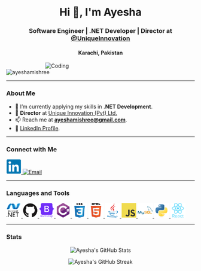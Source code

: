 <h1 align="center">Hi 👋, I'm Ayesha</h1>
<h3 align="center">Software Engineer | .NET Developer | Director at <a href="https://www.linkedin.com/company/unique-innovation-pvt-ltd/" target="_blank">@UniqueInnovation</a></h3>
<h4 align="center">Karachi, Pakistan</h4>

<img align="right" alt="Coding" width="400" src="https://user-images.githubusercontent.com/55389276/140866485-8fb1c876-9a8f-4d6a-98dc-08c4981eaf70.gif">

<p align="left"> 
    <img src="https://komarev.com/ghpvc/?username=ayeshamishree&label=Profile%20views&color=0e75b6&style=flat" alt="ayeshamishree" /> 
</p>

---

### **About Me**
- 🌱 I’m currently applying my skills in **.NET Development**.
- 💼 **Director** at <a href="https://www.linkedin.com/company/unique-innovation-pvt-ltd/" target="_blank">Unique Innovation (Pvt) Ltd.</a>
- 📫 Reach me at **ayeshamishree@gmail.com**.
- 📝 [LinkedIn Profile](https://www.linkedin.com/in/ayesha-mishree-78b141256/).

---

### **Connect with Me**
<p align="left">
    <a href="https://www.linkedin.com/in/ayesha-mishree-78b141256/" target="_blank">
        <img src="https://raw.githubusercontent.com/devicons/devicon/master/icons/linkedin/linkedin-original.svg" alt="LinkedIn" width="40" height="40"/>
    </a>
    <a href="mailto:ayeshamishree@gmail.com">
        <img src="https://upload.wikimedia.org/wikipedia/commons/8/8b/Email-icon.png" alt="Email" width="40" height="40"/>
    </a>
</p>

---

### **Languages and Tools**
<p align="left"> 
    <a href="https://dotnet.microsoft.com/" target="_blank" rel="noreferrer">
        <img src="https://raw.githubusercontent.com/devicons/devicon/master/icons/dot-net/dot-net-original-wordmark.svg" alt=".NET Development" width="40" height="40"/>
    </a>
    <a href="https://github.com/" target="_blank" rel="noreferrer">
        <img src="https://raw.githubusercontent.com/devicons/devicon/master/icons/github/github-original.svg" alt="GitHub" width="40" height="40"/>
    </a>
    <a href="https://getbootstrap.com" target="_blank" rel="noreferrer">
        <img src="https://raw.githubusercontent.com/devicons/devicon/master/icons/bootstrap/bootstrap-plain-wordmark.svg" alt="Bootstrap" width="40" height="40"/> 
    </a> 
    <a href="https://www.w3schools.com/cs/" target="_blank" rel="noreferrer"> 
        <img src="https://raw.githubusercontent.com/devicons/devicon/master/icons/csharp/csharp-original.svg" alt="C#" width="40" height="40"/> 
    </a> 
    <a href="https://www.w3schools.com/css/" target="_blank" rel="noreferrer"> 
        <img src="https://raw.githubusercontent.com/devicons/devicon/master/icons/css3/css3-original-wordmark.svg" alt="CSS3" width="40" height="40"/> 
    </a> 
    <a href="https://www.w3.org/html/" target="_blank" rel="noreferrer"> 
        <img src="https://raw.githubusercontent.com/devicons/devicon/master/icons/html5/html5-original-wordmark.svg" alt="HTML5" width="40" height="40"/> 
    </a> 
    <a href="https://www.java.com" target="_blank" rel="noreferrer"> 
        <img src="https://raw.githubusercontent.com/devicons/devicon/master/icons/java/java-original.svg" alt="Java" width="40" height="40"/> 
    </a> 
    <a href="https://developer.mozilla.org/en-US/docs/Web/JavaScript" target="_blank" rel="noreferrer"> 
        <img src="https://raw.githubusercontent.com/devicons/devicon/master/icons/javascript/javascript-original.svg" alt="JavaScript" width="40" height="40"/> 
    </a> 
    <a href="https://www.mysql.com/" target="_blank" rel="noreferrer"> 
        <img src="https://raw.githubusercontent.com/devicons/devicon/master/icons/mysql/mysql-original-wordmark.svg" alt="MySQL" width="40" height="40"/> 
    </a> 
    <a href="https://www.python.org" target="_blank" rel="noreferrer"> 
        <img src="https://raw.githubusercontent.com/devicons/devicon/master/icons/python/python-original.svg" alt="Python" width="40" height="40"/> 
    </a> 
    <a href="https://reactjs.org/" target="_blank" rel="noreferrer"> 
        <img src="https://raw.githubusercontent.com/devicons/devicon/master/icons/react/react-original-wordmark.svg" alt="React" width="40" height="40"/> 
    </a> 
</p>

---

### **Stats**
<p align="center">
    <img src="https://github-readme-stats.vercel.app/api?username=ayeshamishree&show_icons=true&theme=tokyonight" alt="Ayesha's GitHub Stats"/>
</p>
<p align="center">
    <img src="https://github-readme-streak-stats.herokuapp.com/?user=ayeshamishree&theme=tokyonight" alt="Ayesha's GitHub Streak"/>
</p>
